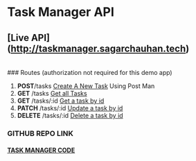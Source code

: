 # Task Manager API                                                                      

## [Live API](<a href="http://taskmanager.sagarchauhan.tech">http://taskmanager.sagarchauhan.tech</a>)
<br>
### Routes (authorization not required for this demo app)

<ol>
<li><b>POST</b>/tasks <a href="http://taskmanager.sagarchauhan.tech/tasks">Create A New Task</a> Using Post Man
</li>
<li><b>GET</b> /tasks <a href="http://taskmanager.sagarchauhan.tech/tasks">Get all Tasks</a>
</li>
<li><b>GET</b> /tasks/:id <a href="http://taskmanager.sagarchauhan.tech/tasks/64082c7b6c667a392b8b053c">Get a task by id</a></li>
<li><b>PATCH</b> /tasks/:id <a href="http://taskmanager.sagarchauhan.tech/tasks/64082c7b6c667a392b8b053c">Update a task by id</a> </li>
<li><b>DELETE</b> /tasks/:id <a href="http://taskmanager.sagarchauhan.tech/tasks/64082c7b6c667a392b8b053c">Delete a task by id</a> </li>
</ol>

### GITHUB REPO LINK

<h4><a href="https://github.com/sagar-18/task-manager">TASK MANAGER CODE</a</h4>

